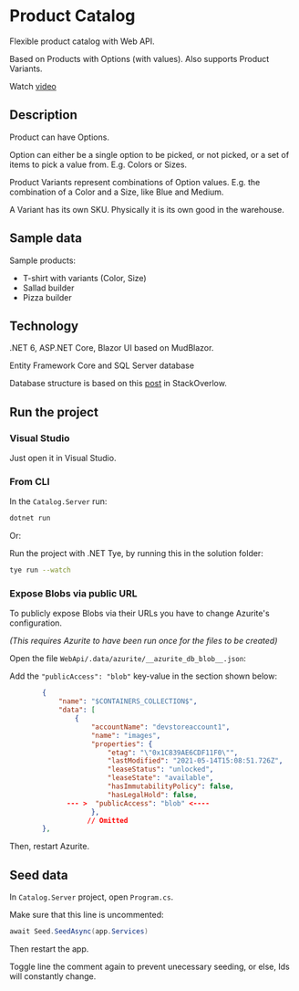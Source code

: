 ﻿# Product Catalog

Flexible product catalog with Web API.

Based on Products with Options (with values). Also supports Product Variants.

Watch [video](https://www.youtube.com/watch?v=4WSa6pAZUbk)

## Description

Product can have Options.

Option can either be a single option to be picked, or not picked, or a set of items to pick a value from. E.g. Colors or Sizes.

Product Variants represent combinations of Option values. E.g. the combination of a Color and a Size, like Blue and Medium.

A Variant has its own SKU. Physically it is its own good in the warehouse.

## Sample data

Sample products: 
* T-shirt with variants (Color, Size)
* Sallad builder
* Pizza builder

## Technology

.NET 6, ASP.NET Core, Blazor UI based on MudBlazor.

Entity Framework Core and SQL Server database

Database structure is based on this [post](https://stackoverflow.com/questions/24923469/modeling-product-variants) in StackOverlow.

## Run the project

### Visual Studio

Just open it in Visual Studio.

### From CLI

In the ```Catalog.Server``` run:

```sh
dotnet run
```

Or:

Run the project with .NET Tye, by running this in the solution folder:

```sh
tye run --watch
```

### Expose Blobs via public URL 

To publicly expose Blobs via their URLs you have to change Azurite's configuration.

*(This requires Azurite to have been run once for the files to be created)*

Open the file ```WebApi/.data/azurite/__azurite_db_blob__.json```:

Add the ```"publicAccess": "blob"``` key-value in the section shown below:


```json
        {
            "name": "$CONTAINERS_COLLECTION$",
            "data": [
                {
                    "accountName": "devstoreaccount1",
                    "name": "images",
                    "properties": {
                        "etag": "\"0x1C839AE6CDF11F0\"",
                        "lastModified": "2021-05-14T15:08:51.726Z",
                        "leaseStatus": "unlocked",
                        "leaseState": "available",
                        "hasImmutabilityPolicy": false,
                        "hasLegalHold": false,
              --- >  "publicAccess": "blob" <---- 
                    },
                   // Omitted
        },
```

Then, restart Azurite.

## Seed data

In ```Catalog.Server``` project, open ```Program.cs```.

Make sure that this line is uncommented:

```c#
await Seed.SeedAsync(app.Services)
```

Then restart the app.

Toggle line the comment again to prevent unecessary seeding, or else, Ids will constantly change.
